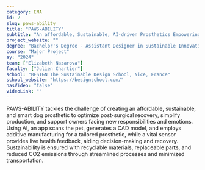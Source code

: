 ```yaml
---
category: ENA
id: 2
slug: paws-ability
title: "PAWS-ABILITY"
subtitle: "An affordable, Sustainable, AI-driven Prosthetics Empowering Pets and Supporting Owners"
project_website: ""
degree: "Bachelor's Degree - Assistant Designer in Sustainable Innovation"
course: "Major Project"
ay: "2024"
team: ["Elizabeth Nazarova"]
faculty: ["Julien Chartier"]
school: "BESIGN The Sustainable Design School, Nice, France"
school_website: "https://besignschool.com/"
hasVideo: "false"
videoLink: ""
---
```


PAWS-ABILITY tackles the challenge of creating an affordable, sustainable, and smart dog prosthetic to optimize post-surgical recovery, simplify production, and support owners facing new responsibilities and emotions. Using AI, an app scans the pet, generates a CAD model, and employs additive manufacturing for a tailored prosthetic, while a vital sensor provides live health feedback, aiding decision-making and recovery. Sustainability is ensured with recyclable materials, replaceable parts, and reduced CO2 emissions through streamlined processes and minimized transportation.
